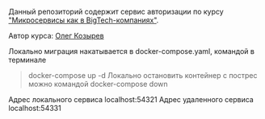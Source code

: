 Данный репозиторий содержит сервис авторизации по курсу ["Микросервисы как в BigTech-компаниях"](https://olezhek28.courses/).

Автор курса: [Олег Козырев](https://www.linkedin.com/in/olezhek28/)

Локально миграция накатывается в docker-compose.yaml, командой в терминале
> docker-compose up -d
Локально остановить контейнер с пострес можно командой
> docker-compose down

Адрес локального сервиса localhost:54321
Адрес удаленного сервиса localhost:54331